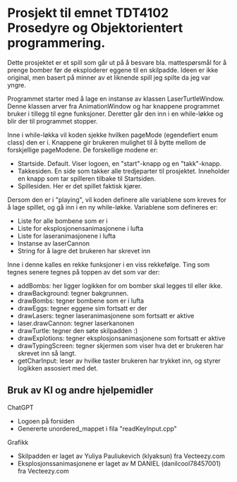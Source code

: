 # Prosjekt til emnet TDT4102 Prosedyre og Objektorientert programmering. 
Dette prosjektet er et spill som går ut på å besvare bla. mattespørsmål for å prenge bomber før de eksploderer eggene til en skilpadde. Ideen er ikke original, men basert på minner av et liknende spill jeg spilte da jeg var yngre. 

Programmet starter med å lage en instanse av klassen LaserTurtleWindow. Denne klassen arver fra AnimationWindow og har knappene programmet bruker i tillegg til egne funksjoner. Deretter går den inn i en while-løkke og blir der til programmet stopper. 

Inne i while-løkka vil koden sjekke hvilken pageMode (egendefiert enum class) den er i. Knappene gir brukeren mulighet til å bytte mellom de forskjellige pageModene. De forskellige modene er:
- Startside. Default. Viser logoen, en "start"-knapp og en "takk"-knapp.
- Takkesiden. En side som takker alle tredjeparter til prosjektet. Inneholder en knapp som tar spilleren tilbake til Startsiden.
- Spillesiden. Her er det spillet faktisk kjører. 

Dersom den er i "playing", vil koden definere alle variablene som kreves for å lage spillet, og gå inn i en ny while-løkke. Variablene som defineres er:
- Liste for alle bombene som er i 
- Liste for eksplosjonensanimasjonene i lufta
- Liste for laseranimasjonene i lufta
- Instanse av laserCannon
- String for å lagre det brukeren har skrevet inn

Inne i denne kalles en rekke funksjoner i en viss rekkefølge. Ting som tegnes senere tegnes på toppen av det som var der:
- addBombs: her ligger logikken for om bomber skal legges til eller ikke. 
- drawBackground: tegner bakgrunnen. 
- drawBombs: tegner bombene som er i lufta
- drawEggs: tegner eggene sim fortsatt er der
- drawLasers: tegner laseranimasjonene som fortsatt er aktive
- laser.drawCannon: tegner laserkanonen 
- drawTurtle: tegner den søte skilpadden :)
- drawExplotions: tegner eksplosjonsanimasjonene som fortsatt er aktive
- drawTypingScreen: tegner skjermen som viser hva det er brukeren har skrevet inn så langt.
- getCharInput: leser av hvilke taster brukeren har trykket inn, og styrer logikken assosiert med det. 


## Bruk av KI og andre hjelpemidler
ChatGPT
- Logoen på forsiden
- Genererte unordered_mappet i fila "readKeyInput.cpp"

Grafikk
- Skilpadden er laget av Yuliya Pauliukevich (klyaksun) fra Vecteezy.com
- Eksplosjonssanimasjonene er laget av M DANIEL (danilcool78457001) fra Vecteezy.com
